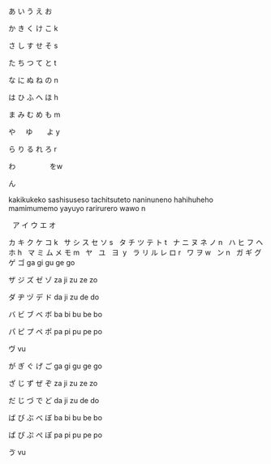 あ
い
う
え 
お 

か
き
く
け
こ k

さ
し
す 
せ 
そ s

た 
ち
つ
て 
と t

な
に
ぬ
ね
の n

は
ひ 
ふ 
へ
ほ h

ま
み
む
め
も m

や
     ゆ
       よ y
                  

ら
り
る
れ
ろ r

わ
                   をw

ん

kakikukeko
sashisuseso
tachitsuteto
naninuneno
hahihuheho 
mamimumemo
yayuyo
rarirurero
wawo
n


 
ア	イ	ウ	エ	オ

カ	キ	ク	ケ	コ k
 
サ	シ	ス	セ	ソ s
 
タ	チ	ツ	テ	ト t
 
ナ	ニ	ヌ	ネ	ノ n
 
ハ	ヒ	フ	ヘ	ホ h
 
マ	ミ	ム	メ	モ m	
 
ヤ   	ユ   ヨ  y
 
ラ	リ	ル	レ	ロ r
 
ワ	ヲ w
 
ン n
 
ガ	ギ	グ	ゲ	ゴ ga	gi	gu	ge	go

ザ	ジ	ズ	ゼ	ゾ za	ji	zu	ze	zo

ダ	ヂ	ヅ	デ	ド da	ji	zu	de	do

バ	ビ	ブ	ベ	ボ ba	bi	bu	be	bo

パ	ピ	プ	ペ ポ pa	pi	pu	pe	po

ヴ vu

が	ぎ	ぐ	げ	ご ga	gi	gu	ge	go

ざ	じ	ず	ぜ	ぞ za	ji	zu	ze	zo

だ	じ	づ	で	ど da	ji	zu	de	do

ば	び	ぶ	べ	ぼ ba	bi	bu	be	bo

ぱ	ぴ	ぷ	ぺ ぽ pa	pi	pu	pe	po

ゔ vu
